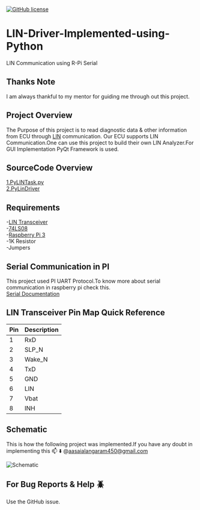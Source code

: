 [![GitHub license](https://img.shields.io/github/license/dipakkr/A-to-Z-Resources-for-Students.svg?style=plastic)](https://github.com/AasaiAlangaram/Python-LIN-Diagnostic-Tool/blob/master/LICENSE)
# LIN-Driver-Implemented-using-Python
LIN Communication using R-Pi Serial 

## Thanks Note

I am always thankful to my mentor for guiding me through out this project.

## Project Overview

The Purpose of this project is to read diagnostic data & other information from ECU through [LIN](https://en.wikipedia.org/wiki/Local_Interconnect_Network) communication.
Our ECU supports LIN Communication.One can use this project to build their own LIN Analyzer.For GUI Implementation PyQt Framework is used.

## SourceCode Overview

[1.PyLINTask.py](https://github.com/AasaiAlangaram/Python-LIN-Diagnostic-Tool/blob/master/PyLINTask.py)\
[2.PyLinDriver](https://github.com/AasaiAlangaram/Python-LIN-Diagnostic-Tool/blob/master/PyLinDriver.py)

## Requirements
-[LIN Transceiver](https://www.nxp.com/docs/en/data-sheet/TJA1020.pdf)\
-[74LS08](http://www.sycelectronica.com.ar/semiconductores/74LS08.pdf)\
-[Raspberry Pi 3](https://www.raspberrypi.org/products/raspberry-pi-3-model-b/)\
-1K Resistor\
-Jumpers

## Serial Communication in PI

This project used PI UART Protocol.To know more about serial communication in raspberry pi check this.\
[Serial Documentation](https://www.raspberrypi.org/documentation/configuration/uart.md)

## LIN Transceiver Pin Map Quick Reference

| Pin | Description |
| ----------- | ----------- |
| 1 | RxD |
| 2 | SLP_N |
| 3 | Wake_N |
| 4 | TxD |
| 5 | GND |
| 6 | LIN |
| 7 | Vbat |
| 8 | INH |

## Schematic

This is how the following project was implemented.If you have any doubt in implementing this :mailbox: :arrow_down: @aasaialangaram450@gmail.com

![Schematic](https://user-images.githubusercontent.com/43054456/65871741-004d5100-e3ba-11e9-9830-ea4d8eb5a286.JPG)

##  For Bug Reports & Help :beetle:

Use the GitHub issue.


